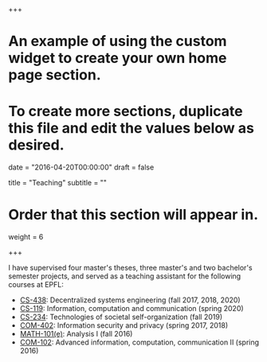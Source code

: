 +++
# An example of using the custom widget to create your own home page section.
# To create more sections, duplicate this file and edit the values below as desired.

date = "2016-04-20T00:00:00"
draft = false

title = "Teaching"
subtitle = ""

# Order that this section will appear in.
weight = 6

+++

I have supervised four master's theses, three master's and two bachelor's semester projects, and served as a teaching assistant for the following courses at EPFL:

- [CS-438](http://edu.epfl.ch/coursebook/en/decentralized-systems-engineering-CS-438): Decentralized systems engineering (fall 2017, 2018, 2020)
- [CS-119](https://www.epfl.ch/schools/ic/education/icc/): Information, computation and communication (spring 2020)
- [CS-234](https://edu.epfl.ch/coursebook/en/technologies-of-societal-self-organization-CS-234): Technologies of societal self-organization (fall 2019)
- [COM-402](http://edu.epfl.ch/coursebook/en/information-security-and-privacy-COM-402): Information security and privacy (spring 2017, 2018)
- [MATH-101(e)](http://edu.epfl.ch/coursebook/en/analysis-i-MATH-101-E): Analysis I (fall 2016)
- [COM-102](http://edu.epfl.ch/coursebook/en/advanced-information-computation-communication-ii-COM-102):
Advanced information, computation, communication II (spring 2016)
